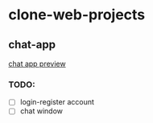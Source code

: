 # clone-web-projects

## chat-app
[chat app preview](https://chat-app-slowrock.herokuapp.com/)

### TODO:

- [ ] login-register account
- [ ] chat window
